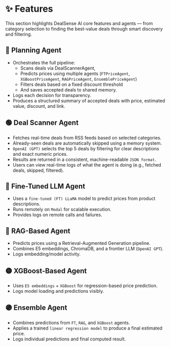 # ✨ Features

This section highlights DealSense AI core features and agents — from category selection to finding the best-value deals through smart discovery and filtering.


## 🧠 Planning Agent

- Orchestrates the full pipeline: 
    - Scans deals via DealScannerAgent, 
    - Predicts prices using multiple agents (`FTPriceAgent`, `XGBoostPriceAgent`, `RAGPriceAgent`, `EnsemblePriceAgent`)
    - Filters deals based on a fixed discount threshold
    - And saves accepted deals to shared memory.
- Logs each decision for transparency.
- Produces a structured summary of accepted deals with price, estimated value, discount, and link.

## 🟢 Deal Scanner Agent

- Fetches real-time deals from RSS feeds based on selected categories.
- Already-seen deals are automatically skipped using a memory system.
- `OpenAI (GPT)` selects the top 5 deals by filtering for clear descriptions and exact numeric prices.
- Results are returned in a consistent, machine-readable `JSON format`.
- Users can view real-time logs of what the agent is doing (e.g., fetched deals, skipped, filtered).

## 🔴 Fine-Tuned LLM Agent

- Uses a `fine-tuned (FT) LLaMA` model to predict prices from product descriptions.
- Runs remotely on `Modal` for scalable execution.
- Provides logs on remote calls and failures.

## 🔵 RAG-Based Agent

- Predicts prices using a Retrieval-Augmented Generation pipeline.
- Combines E5 embeddings, ChromaDB, and a frontier LLM (`OpenAI GPT`).
- Logs embedding/model activity.

## 🟡 XGBoost-Based Agent

- Uses `E5 embeddings` + `XGBoost` for regression-based price prediction.
- Logs model loading and predictions visibly.

## 🟣 Ensemble Agent

- Combines predictions from `FT`, `RAG`, and `XGBoost` agents.
- Applies a trained `linear regression model` to produce a final estimated price.
- Logs individual predictions and final computed result.